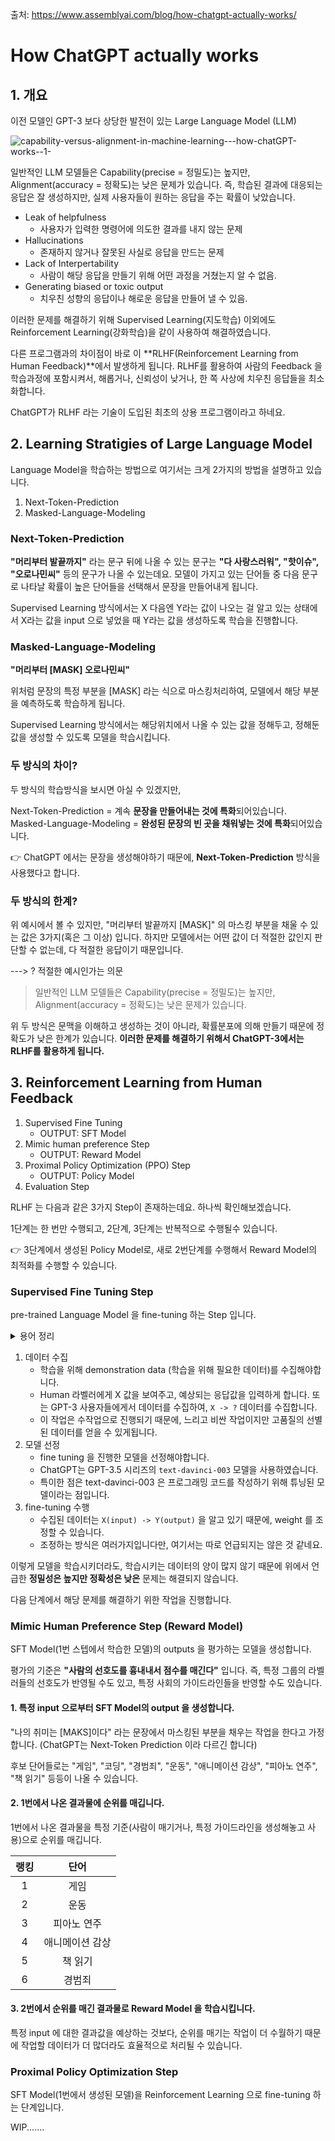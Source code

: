 출처: https://www.assemblyai.com/blog/how-chatgpt-actually-works/

# How ChatGPT actually works

## 1. 개요

이전 모델인 GPT-3 보다 상당한 발전이 있는 Large Language Model (LLM)

![capability-versus-alignment-in-machine-learning---how-chatGPT-works--1-](https://user-images.githubusercontent.com/19607962/215320014-22c213d2-6ee2-4708-ba7c-2a413baea7c3.png)


일반적인 LLM 모델들은 Capability(precise = 정밀도)는 높지만, Alignment(accuracy = 정확도)는 낮은 문제가 있습니다.
즉, 학습된 결과에 대응되는 응답은 잘 생성하지만, 실제 사용자들이 원하는 응답을 주는 확률이 낮았습니다.

- Leak of helpfulness
    - 사용자가 입력한 명령어에 의도한 결과를 내지 않는 문제
- Hallucinations
    - 존재하지 않거나 잘못된 사실로 응답을 만드는 문제
- Lack of Interpertability
    - 사람이 해당 응답을 만들기 위해 어떤 과정을 거쳤는지 알 수 없음.
- Generating biased or toxic output
    - 치우친 성향의 응답이나 해로운 응답을 만들어 낼 수 있음.

이러한 문제를 해결하기 위해 Supervised Learning(지도학습) 이외에도 Reinforcement Learning(강화학습)을 같이 사용하여 해결하였습니다.

다른 프로그램과의 차이점이 바로 이 **RLHF(Reinforcement Learning from Human Feedback)**에서 발생하게 됩니다.
RLHF를 활용하여 사람의 Feedback 을 학습과정에 포함시켜서, 해롭거나, 신뢰성이 낮거나, 한 쪽 사상에 치우친 응답들을 최소화합니다.

ChatGPT가 RLHF 라는 기술이 도입된 최초의 상용 프로그램이라고 하네요.

## 2. Learning Stratigies of Large Language Model

Language Model을 학습하는 방법으로 여기서는 크게 2가지의 방법을 설명하고 있습니다.

1. Next-Token-Prediction
2. Masked-Language-Modeling

### Next-Token-Prediction

**"머리부터 발끝까지"** 라는 문구 뒤에 나올 수 있는 문구는 **"다 사랑스러워", "핫이슈", "오로나민씨"** 등의 문구가 나올 수 있는데요.
모델이 가지고 있는 단어들 중 다음 문구로 나타날 확률이 높은 단어들을 선택해서 문장을 만들어내게 됩니다.

Supervised Learning 방식에서는 X 다음엔 Y라는 값이 나오는 걸 알고 있는 상태에서 X라는 값을 input 으로 넣었을 때 Y라는 값을 생성하도록 학습을 진행합니다.

### Masked-Language-Modeling

**"머리부터 [MASK] 오로나민씨"**

위처럼 문장의 특정 부분을 [MASK] 라는 식으로 마스킹처리하여, 모델에서 해당 부분을 예측하도록 학습하게 됩니다.

Supervised Learning 방식에서는 해당위치에서 나올 수 있는 값을 정해두고, 정해둔 값을 생성할 수 있도록 모델을 학습시킵니다.

### 두 방식의 차이?

두 방식의 학습방식을 보시면 아실 수 있겠지만,

Next-Token-Prediction = 계속 **문장을 만들어내는 것에 특화**되어있습니다.
Masked-Language-Modeling = **완성된 문장의 빈 곳을 채워넣는 것에 특화**되어있습니다. 

👉 ChatGPT 에서는 문장을 생성해야하기 때문에, **Next-Token-Prediction** 방식을 사용했다고 합니다.

### 두 방식의 한계?

위 예시에서 볼 수 있지만, "머리부터 발끝까지 [MASK]" 의 마스킹 부분을 채울 수 있는 값은 3가지(혹은 그 이상) 입니다.
하지만 모델에서는 어떤 값이 더 적절한 값인지 판단할 수 없는데, 다 적절한 응답이기 때문입니다.

---> ? 적절한 예시인가는 의문

> 일반적인 LLM 모델들은 Capability(precise = 정밀도)는 높지만, Alignment(accuracy = 정확도)는 낮은 문제가 있습니다.

위 두 방식은 문맥을 이해하고 생성하는 것이 아니라, 확률분포에 의해 만들기 때문에 정확도가 낮은 한계가 있습니다.
**이러한 문제를 해결하기 위해서 ChatGPT-3에서는 RLHF를 활용하게 됩니다.**

## 3. Reinforcement Learning from Human Feedback

1. Supervised Fine Tuning
    - OUTPUT: SFT Model
2. Mimic human preference Step
    - OUTPUT: Reward Model
3. Proximal Policy Optimization (PPO) Step
    - OUTPUT: Policy Model
4. Evaluation Step

RLHF 는 다음과 같은 3가지 Step이 존재하는데요. 하나씩 확인해보겠습니다.

1단계는 한 번만 수행되고, 2단계, 3단계는 반복적으로 수행될수 있습니다.

👉 3단계에서 생성된 Policy Model로, 새로 2번단계를 수행해서 Reward Model의 최적화를 수행할 수 있습니다.

### Supervised Fine Tuning Step

pre-trained Language Model 을 fine-tuning 하는 Step 입니다.

<details>
<summary>용어 정리</summary>

- pre-training
    - 문제를 해결할 수 있는 하위문제들을 학습한 모델로 가중치를 초기화하는 작업
    - ex) 텍스트 유사도 예측 모델을 만들기 위해, 감정 분석 문제를 학습한 모델의 가중치를 가져오는 방식.
      감정분석문제를 해결하기 위해 언어와 관련된 학습이 이루어져있을 것이므로, 활용할 수 있다.
      [출처](https://velog.io/@soyoun9798/Pre-training-fine-tuning)
- fine-tuning
    - 기존에 학습되어있는 모델을 기반으로 목적에 맞도록 모델을 변형(학습)시키는 과정
    - 모델의 Weight를 조정하는 작업

</details>

1. 데이터 수집
    - 학습을 위해 demonstration data (학습을 위해 필요한 데이터)를 수집해야합니다.
    - Human 라벨러에게 X 값을 보여주고, 예상되는 응답값을 입력하게 합니다. 
      또는 GPT-3 사용자들에게서 데이터를 수집하여, `X -> ?` 데이터를 수집합니다.
    - 이 작업은 수작업으로 진행되기 때문에, 느리고 비싼 작업이지만 고품질의 선별된 데이터를 얻을 수 있게됩니다.
2. 모델 선정
    - fine tuning 을 진행한 모델을 선정해야합니다.
    - ChatGPT는 GPT-3.5 시리즈의 `text-davinci-003` 모델을 사용하였습니다.
    - 특이한 점은 text-davinci-003 은 프로그래밍 코드를 작성하기 위해 튜닝된 모델이라는 점입니다.
3. fine-tuning 수행
    - 수집된 데이터는 `X(input) -> Y(output)` 을 알고 있기 때문에, weight 를 조정할 수 있습니다.
    - 조정하는 방식은 여러가지입니다만, 여기서는 따로 언급되지는 않은 것 같네요.

이렇게 모델을 학습시키더라도, 학습시키는 데이터의 양이 많지 않기 때문에 위에서 언급한 **정밀성은 높지만 정확성은 낮은** 문제는 해결되지 않습니다.

다음 단계에서 해당 문제를 해결하기 위한 작업을 진행합니다.

### Mimic Human Preference Step (Reward Model)

SFT Model(1번 스텝에서 학습한 모델)의 outputs 을 평가하는 모델을 생성합니다.

평가의 기준은 **"사람의 선호도를 흉내내서 점수를 매긴다"** 입니다.
즉, 특정 그룹의 라벨러들의 선호도가 반영될 수도 있고, 특정 사회의 가이드라인들을 반영할 수도 있습니다.

#### 1. 특정 input 으로부터 SFT Model의 output 을 생성합니다.

"나의 취미는 [MAKS]이다" 라는 문장에서 마스킹된 부분을 채우는 작업을 한다고 가정합니다. (ChatGPT는 Next-Token Prediction 이라 다르긴 합니다)

후보 단어들로는 "게임", "코딩", "경범죄", "운동", "애니메이션 감상", "피아노 연주", "책 읽기" 등등이 나올 수 있습니다.


#### 2. 1번에서 나온 결과물에 순위를 매깁니다.

1번에서 나온 결과물을 특정 기준(사람이 매기거나, 특정 가이드라인을 생성해놓고 사용)으로 순위를 매깁니다.

랭킹|단어
:---:|:---:
1|게임
2|운동
3|피아노 연주
4|애니메이션 감상
5|책 읽기
6|경범죄

#### 3. 2번에서 순위를 매긴 결과물로 Reward Model 을 학습시킵니다.

특정 input 에 대한 결과값을 예상하는 것보다, 순위를 매기는 작업이 더 수월하기 때문에 작업할 데이터가 더 많더라도 효율적으로 처리될 수 있습니다.

### Proximal Policy Optimization Step

SFT Model(1번에서 생성된 모델)을 Reinforcement Learning 으로 fine-tuning 하는 단계입니다.



WIP.......


